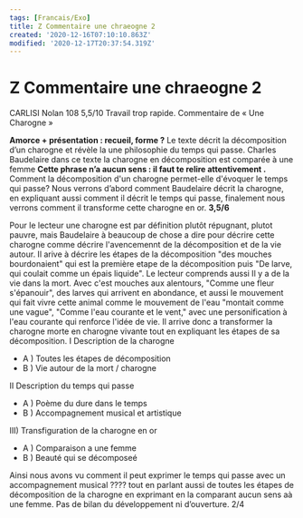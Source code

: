 ```yaml
---
tags: [Francais/Exo]
title: Z Commentaire une chraeogne 2
created: '2020-12-16T07:10:10.863Z'
modified: '2020-12-17T20:37:54.319Z'
---
```


# Z Commentaire une chraeogne 2

CARLISI Nolan 108
5,5/10 Travail trop rapide.
Commentaire de « Une Charogne »

**Amorce + présentation : recueil, forme ?** Le texte décrit la
décomposition d’un charogne et révèle la une philosophie du temps qui passe. Charles Baudelaire dans ce texte la charogne en décomposition est comparée à une femme **Cette phrase n’a aucun sens : il faut te relire attentivement .** Comment la décomposition d'un
charogne permet-elle d'évoquer le temps qui passe? Nous verrons d’abord
comment Baudelaire décrit la charogne, en expliquant aussi comment il
décrit le temps qui passe, finalement nous verrons comment il transforme
cette charogne en or.
**3,5/6**


  Pour le lecteur une charogne est par définition plutôt répugnant, plutot pauvre, mais Baudelaire à beaucoup de chose a dire pour décrire cette charogne comme décrire l'avencemennt de la décomposition et de la vie autour.
  Il arive à décrire les étapes de la décomposition "des mouches bourdonaient" qui est la première etape de la décomposition puis "De larve, qui coulait comme un épais liquide". Le lecteur comprends aussi Il y a de la vie dans la mort. Avec c'est mouches aux alentours, "Comme une fleur s'épanouir", des larves qui arrivent en abondance, et aussi le mouvement qui fait vivre cette animal comme le mouvement de l'eau "montait comme une vague", "Comme l'eau courante et le vent," avec une personification à l'eau courante qui renforce l'idée de vie.
  Il arrive donc a transformer la charogne morte en charogne vivante tout en expliquant les étapes de sa décomposition. 
I Description de la charogne
- A ) Toutes les étapes de décomposition
- B ) Vie autour de la mort / charogne

II Description du temps qui passe
- A ) Poème du dure dans le temps
- B ) Accompagnement musical et artistique

III) Transfiguration de la charogne en or
- A ) Comparaison a une femme
- B ) Beauté qui se décomposeé

Ainsi nous avons vu comment il peut exprimer le temps qui passe
avec un accompagnement musical ???? tout en parlant aussi de toutes les
étapes de décomposition de la charogne en exprimant en la comparant
aucun sens aà une femme. Pas de bilan du développement ni d’ouverture.
2/4
